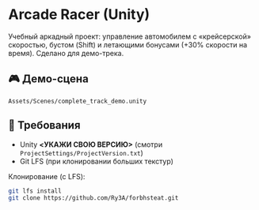 # Arcade Racer (Unity)

Учебный аркадный проект: управление автомобилем с «крейсерской» скоростью, бустом (Shift) и летающими бонусами (+30% скорости на время). Сделано для демо-трека.

## 🎮 Демо-сцена
`Assets/Scenes/complete_track_demo.unity`

## 🧰 Требования
- Unity **<УКАЖИ СВОЮ ВЕРСИЮ>** (смотри `ProjectSettings/ProjectVersion.txt`)
- Git LFS (при клонировании больших текстур)

Клонирование (c LFS):
```bash
git lfs install
git clone https://github.com/Ry3A/forbhsteat.git
